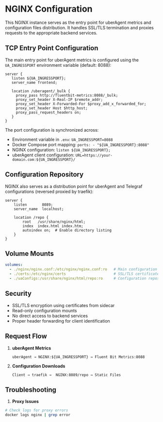 # NGINX Configuration

This NGINX instance serves as the entry point for uberAgent metrics and configuration files distribution. It handles SSL/TLS termination and proxies requests to the appropriate backend services.

## TCP Entry Point Configuration

The main entry point for uberAgent metrics is configured using the `UA_INGRESSPORT` environment variable (default: 8088):

```nginx
server { 
   listen ${UA_INGRESSPORT};
   server_name frontend;
   
   location /uberagent/_bulk {
     proxy_pass http://fluentbit-metrics:8088/_bulk;
     proxy_set_header X-Real-IP $remote_addr;
     proxy_set_header X-Forwarded-For $proxy_add_x_forwarded_for;
     proxy_set_header Host $http_host;
     proxy_pass_request_headers on;
   }
}
```

The port configuration is synchronized across:
- Environment variable in `.env`: `UA_INGRESSPORT=8088`
- Docker Compose port mapping: `ports: - "${UA_INGRESSPORT}:8088"`
- NGINX configuration: `listen ${UA_INGRESSPORT};`
- uberAgent client configuration: `URL=https://your-domain.com:${UA_INGRESSPORT}/`

## Configuration Repository

NGINX also serves as a distribution point for uberAgent and Telegraf configurations (reversed proxied by traefik):

```nginx
server {
    listen       8089;
    server_name  localhost;

    location /repo {
        root   /usr/share/nginx/html;
        index  index.html index.htm;
        autoindex on;  # Enable directory listing
    }
}
```


## Volume Mounts

```yaml
volumes:
  - ./nginx/nginx.conf:/etc/nginx/nginx.conf:ro   # Main configuration
  - ./certs:/etc/nginx/certs                      # SSL/TLS certificates
  - ./uaConfigs:/usr/share/nginx/html/repo:ro     # Configuration repository
```

## Security

- SSL/TLS encryption using certificates from sidecar
- Read-only configuration mounts
- No direct access to backend services
- Proper header forwarding for client identification

## Request Flow

1. **uberAgent Metrics**
   ```
   uberAgent → NGINX:${UA_INGRESSPORT} → Fluent Bit Metrics:8088
   ```

2. **Configuration Downloads**
   ```
   Client → traefik →  NGINX:8089/repo → Static Files
   ```

## Troubleshooting

1. **Proxy Issues**
```bash
# Check logs for proxy errors
docker logs nginx | grep error

